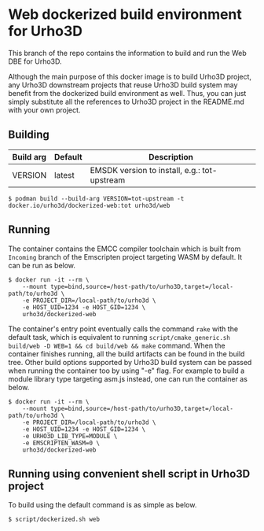 <!--
  Copyright (c) 2018-2020 Yao Wei Tjong. All rights reserved.

  Permission is hereby granted, free of charge, to any person obtaining a copy
  of this software and associated documentation files (the "Software"), to deal
  in the Software without restriction, including without limitation the rights
  to use, copy, modify, merge, publish, distribute, sublicense, and/or sell
  copies of the Software, and to permit persons to whom the Software is
  furnished to do so, subject to the following conditions:

  The above copyright notice and this permission notice shall be included in
  all copies or substantial portions of the Software.

  THE SOFTWARE IS PROVIDED "AS IS", WITHOUT WARRANTY OF ANY KIND, EXPRESS OR
  IMPLIED, INCLUDING BUT NOT LIMITED TO THE WARRANTIES OF MERCHANTABILITY,
  FITNESS FOR A PARTICULAR PURPOSE AND NONINFRINGEMENT. IN NO EVENT SHALL THE
  AUTHORS OR COPYRIGHT HOLDERS BE LIABLE FOR ANY CLAIM, DAMAGES OR OTHER
  LIABILITY, WHETHER IN AN ACTION OF CONTRACT, TORT OR OTHERWISE, ARISING FROM,
  OUT OF OR IN CONNECTION WITH THE SOFTWARE OR THE USE OR OTHER DEALINGS IN
  THE SOFTWARE.
-->

# Web dockerized build environment for Urho3D

This branch of the repo contains the information to build and run the Web DBE
for Urho3D.

Although the main purpose of this docker image is to build Urho3D project, any
Urho3D downstream projects that reuse Urho3D build system may benefit from the
dockerized build environment as well. Thus, you can just simply substitute all the
references to Urho3D project in the README.md with your own project.

## Building

|Build arg|Default|Description|
|---------|-------|-----------|
|VERSION|latest|EMSDK version to install, e.g.: tot-upstream|


```
$ podman build --build-arg VERSION=tot-upstream -t docker.io/urho3d/dockerized-web:tot urho3d/web
```

## Running

The container contains the EMCC compiler toolchain which is built from `Incoming`
branch of the Emscripten project targeting WASM by default. It can be run as below.

```
$ docker run -it --rm \
    --mount type=bind,source=/host-path/to/urho3D,target=/local-path/to/urho3d \
    -e PROJECT_DIR=/local-path/to/urho3d \
    -e HOST_UID=1234 -e HOST_GID=1234 \
    urho3d/dockerized-web
```

The container's entry point eventually calls the command `rake` with the default
task, which is equivalent to running `script/cmake_generic.sh build/web -D WEB=1
&& cd build/web && make` command. When the container finishes running, all the
build artifacts can be found in the build tree. Other build options supported by
Urho3D build system can be passed when running the container too by using "-e"
flag. For example to build a module library type targeting asm.js instead, one can
run the container as below.

```
$ docker run -it --rm \
    --mount type=bind,source=/host-path/to/urho3D,target=/local-path/to/urho3d \
    -e PROJECT_DIR=/local-path/to/urho3d \
    -e HOST_UID=1234 -e HOST_GID=1234 \
    -e URHO3D_LIB_TYPE=MODULE \
    -e EMSCRIPTEN_WASM=0 \
    urho3d/dockerized-web
```

## Running using convenient shell script in Urho3D project

To build using the default command is as simple as below.

```
$ script/dockerized.sh web
```
